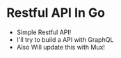 # Restful API In Go
 - Simple Restful API!
 - I'll try to build a API with GraphQL
 - Also Will update this with Mux!
